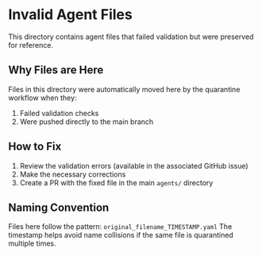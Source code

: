 # Invalid Agent Files

This directory contains agent files that failed validation but were preserved for reference.

## Why Files are Here

Files in this directory were automatically moved here by the quarantine workflow when they:
1. Failed validation checks
2. Were pushed directly to the main branch

## How to Fix

1. Review the validation errors (available in the associated GitHub issue)
2. Make the necessary corrections
3. Create a PR with the fixed file in the main `agents/` directory

## Naming Convention

Files here follow the pattern: `original_filename_TIMESTAMP.yaml`
The timestamp helps avoid name collisions if the same file is quarantined multiple times.
